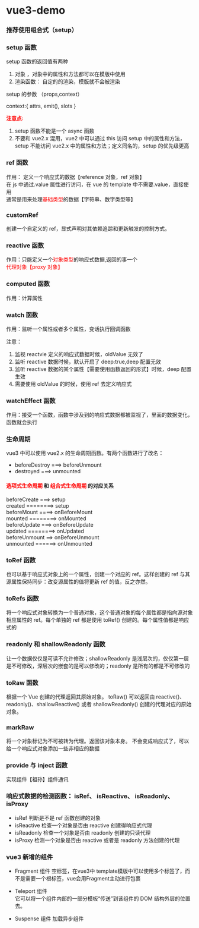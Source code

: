 # vue3-demo

<style>
    .red{
        color:red
    }
</style>

### 推荐使用组合式（setup）

### setup 函数

setup 函数的返回值有两种

1. 对象 ，对象中的属性和方法都可以在模版中使用
2. 渲染函数： 自定的的渲染，模版就不会被渲染

setup 的参数 （props,context）

context:{
attrs,
emit(),
slots
}

<b class="red">注意点:</b>

1. setup 函数不能是一个 async 函数
2. 不要和 vue2.x 混用，vue2 中可以通过 this 访问 setup 中的属性和方法，setup 不能访问 vue2.x 中的属性和方法；定义同名的，setup 的优先级更高

### ref 函数

作用： 定义一个响应式的数据【reference 对象，ref 对象】  
在 js 中通过.value 属性进行访问，在 vue 的 template 中不需要.value，直接使用  
通常是用来处理<span class="red">基础类型</span>的数据【字符串、数字类型等】

### customRef

创建一个自定义的 ref，显式声明对其依赖追踪和更新触发的控制方式。

### reactive 函数

作用：只能定义一个<span class="red">对象类型</span>的响应式数据,返回的事一个<span class="red">代理对象【proxy 对象】</span>

### computed 函数

作用：计算属性

### watch 函数

作用：监听一个属性或者多个属性，变话执行回调函数

注意：

1. 监视 reactvie 定义的响应式数据时候，oldValue 无效了
2. 监听 reactive 数据时候，默认开启了 deep:true,deep 配置无效
3. 监听 reactive 数据的某个属性【需要使用函数返回的形式】时候，deep 配置生效
4. 需要使用 oldValue 的时候，使用 ref 去定义响应式

### watchEffect 函数

作用：接受一个函数，函数中涉及到的响应式数据都被监视了，里面的数据变化，函数就会执行

### 生命周期

vue3 中可以使用 vue2.x 的生命周期函数。有两个函数进行了改名：

- beforeDestroy ===> beforeUnmount
- destroyed ===> unmounted

#### <span class="red"> 选项式生命周期 </span> 和 <span class="red"> 组合式生命周期 </span> 的对应关系

beforeCreate ===> setup  
created ========> setup  
beforeMount ====> onBeforeMount  
mounted ========> onMounted  
beforeUpdate ===> onBeforeUpdate  
updated ========> onUpdated  
beforeUnmount ==> onBeforeUnmount  
unmounted ======> onUnmounted

### toRef 函数

也可以基于响应式对象上的一个属性，创建一个对应的 ref。这样创建的 ref 与其源属性保持同步：改变源属性的值将更新 ref 的值，反之亦然。

### toRefs 函数

将一个响应式对象转换为一个普通对象，这个普通对象的每个属性都是指向源对象相应属性的 ref。每个单独的 ref 都是使用 toRef() 创建的。每个属性值都是响应式的

### readonly 和 shallowReadonly 函数

让一个数据仅仅是可读不允许修改；shallowReadonly 是浅层次的，仅仅第一层是不可修改，深层次的嵌套的是可以修改的；readonly 是所有的都是不可修改的

### toRaw 函数

根据一个 Vue 创建的代理返回其原始对象。
toRaw() 可以返回由 reactive()、readonly()、shallowReactive() 或者 shallowReadonly() 创建的代理对应的原始对象。

### markRaw

将一个对象标记为不可被转为代理。返回该对象本身。 不会变成响应式了，可以给一个响应式对象添加一些非相应的数据

### provide 与 inject 函数

实现组件【祖孙】组件通讯

### 响应式数据的检测函数： isRef、 isReactive、 isReadonly、 isProxy

- isRef 判断是不是 ref 函数创建的对象
- isReactive 检查一个对象是否由 reactive 创建得响应式代理
- isReadonly 检查一个对象是否由 readonly 创建的只读代理
- isProxy 检测一个对象是否由 reactive 或者是 readonly 方法创建的代理

### vue3 新增的组件

- Fragment 组件 空标签，在vue3中 template模版中可以使用多个标签了，而不是需要一个根标签，vue会用Fragment主动进行包裹   

- Teleport 组件   
  它可以将一个组件内部的一部分模板“传送”到该组件的 DOM 结构外层的位置去。
+ Suspense 组件
  加载异步组件
